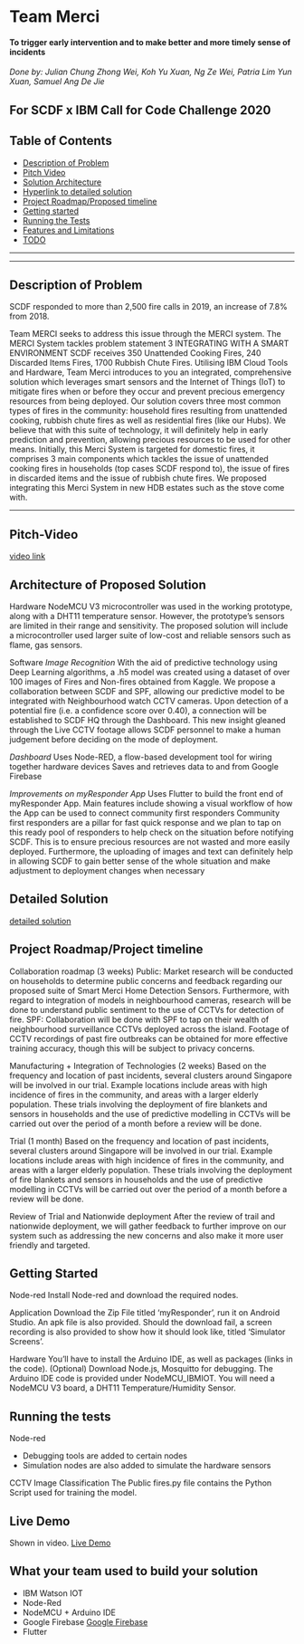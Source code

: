 # Team Merci
#### To trigger early intervention and to make better and more timely sense of incidents

*Done by: Julian Chung Zhong Wei, Koh Yu Xuan, Ng Ze Wei, Patria Lim Yun Xuan, Samuel Ang De Jie*

For SCDF x IBM Call for Code Challenge 2020
---

<h2>Table of Contents</h2>

* [Description of Problem](#description-of-problem)
* [Pitch Video](#pitch-video)
* [Solution Architecture](#solution-architecture)
* [Hyperlink to detailed solution](#hyper)
* [Project Roadmap/Proposed timeline](#project-roadmap-proposed-timeline) 
* [Getting started](#getting-started)
* [Running the Tests](#running-the-tests)
* [Features and Limitations](#features-and-limitations)
* [TODO](#todo)

---
---

<h2>Description of Problem</h2>
<p>SCDF responded to more than 2,500 fire calls in 2019, an increase of 7.8% from 2018. 

Team MERCI seeks to address this issue through the MERCI system. The MERCI System tackles problem statement 3 INTEGRATING WITH A SMART ENVIRONMENT
SCDF receives 350 Unattended Cooking Fires, 240 Discarded Items Fires, 1700 Rubbish Chute Fires.
Utilising IBM Cloud Tools and Hardware, Team Merci introduces to you an integrated, comprehensive solution which leverages smart sensors and the Internet of Things  (IoT) to mitigate fires when or before they occur and prevent precious emergency resources from being deployed.
Our solution covers three most common types of fires in the community: household fires resulting from unattended cooking, rubbish chute fires as well as residential fires (like our Hubs). We believe that with this suite of technology, it will definitely help in early prediction and prevention, allowing precious resources to be used for other means. 
Initially, this Merci System is targeted for domestic fires, it comprises 3 main components which tackles the issue of unattended cooking fires in households (top cases SCDF respond to), the issue of fires in discarded items and the issue of rubbish chute fires. We proposed integrating this Merci System in new HDB estates such as the stove come with.</p>

---
<h2>Pitch-Video</h2>

[video link](https://youtu.be/i3Sf6ZVtoys)

<h2>Architecture of Proposed Solution</h2>

Hardware
NodeMCU V3 microcontroller was used in the working prototype, along with a DHT11 temperature sensor. However, the prototype’s sensors are limited in their range and sensitivity. 
The proposed solution will include a microcontroller used  larger suite of low-cost and reliable sensors such as flame, gas sensors.

Software
*Image Recognition*
With the aid of predictive technology using Deep Learning algorithms, a .h5 model was created using a dataset of over 100 images of Fires and Non-fires obtained from Kaggle. We propose a collaboration between SCDF and SPF, allowing our predictive model to be integrated with Neighbourhood watch CCTV cameras. Upon detection of a potential fire (i.e. a confidence score over 0.40), a connection will be established to SCDF HQ through the Dashboard. This new insight gleaned through the Live CCTV footage allows SCDF personnel to make a human judgement before deciding on the mode of deployment.

*Dashboard*
Uses Node-RED, a flow-based development tool for wiring together hardware devices
Saves and retrieves data to and from Google Firebase 

*Improvements on myResponder App*
Uses Flutter to build the front end of myResponder App. Main features include showing a visual workflow of how the App can be used to connect community first responders 
Community first responders are a pillar for fast quick response and we plan to tap on this ready pool of responders to help check on the situation before notifying SCDF. This is to ensure precious resources are not wasted and more easily deployed. 
Furthermore, the uploading of images and text can definitely help in allowing SCDF to gain better sense of the whole situation and make adjustment to deployment changes when necessary

<h2>Detailed Solution</h2>

[detailed solution](https://docs.google.com/document/d/1zixBiHYpchru3Kff5rlpJJp32ObuCSlpOnKgC0mCswE/edit)

<h2>Project Roadmap/Project timeline</h2>

Collaboration roadmap (3 weeks)
Public: Market research will be conducted on households to determine public concerns and feedback regarding our proposed suite of Smart Merci Home Detection Sensors. Furthermore, with regard to integration of models in neighbourhood cameras, research will be done to understand public sentiment to the use of CCTVs for detection of fire. 
SPF: Collaboration will be done with SPF to tap on their wealth of neighbourhood surveillance CCTVs deployed across the island. Footage of CCTV recordings of past fire outbreaks can be obtained for more effective training accuracy, though this will be subject to privacy concerns.

Manufacturing + Integration of Technologies  (2 weeks)
Based on the frequency and location of past incidents, several clusters around Singapore will be involved in our trial. Example locations include areas with high incidence of fires in the community, and areas with a larger elderly population. These trials involving the deployment of fire blankets and sensors in households and the use of predictive modelling in CCTVs will be carried out over the period of a month before a review will be done.

Trial (1 month)
Based on the frequency and location of past incidents, several clusters around Singapore will be involved in our trial. Example locations include areas with high incidence of fires in the community, and areas with a larger elderly population. These trials involving the deployment of fire blankets and sensors in households and the use of predictive modelling in CCTVs will be carried out over the period of a month before a review will be done.

Review of Trial and Nationwide deployment
After the review of trail and nationwide deployment, we will gather feedback to further improve on our system such as addressing the new concerns and also make it more user friendly and targeted. 

<h2>Getting Started</h2>

Node-red
Install Node-red and download the required nodes. 

Application
Download the Zip File titled ‘myResponder’, run it on Android Studio. An apk file is also provided. Should the download fail, a screen recording is also provided to show how it should look like, titled ‘Simulator Screens’. 

Hardware
You’ll have to install the Arduino IDE, as well as packages (links in the code). 
(Optional) Download Node.js, Mosquitto for debugging.
The Arduino IDE code is provided under NodeMCU_IBMIOT. You will need a NodeMCU V3 board, a DHT11 Temperature/Humidity Sensor. 

<h2>Running the tests</h2>

Node-red
- Debugging tools are added to certain nodes
- Simulation nodes are also added to simulate the hardware sensors

CCTV Image Classification
The Public fires.py file contains the Python Script used for training the model. 


<h2>Live Demo</h2>

Shown in video. [Live Demo](https://youtu.be/i3Sf6ZVtoys)

<h2>What your team used to build your solution</h2>

- IBM Watson IOT
- Node-Red
- NodeMCU + Arduino IDE
- Google Firebase [Google Firebase](https://console.firebase.google.com/u/0/project/scdf-node-red/database/scdf-node-red/data)
- Flutter
